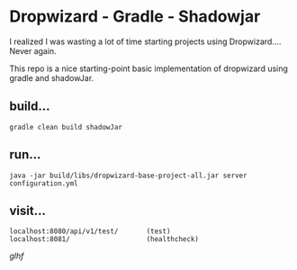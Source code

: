 # Dropwizard - Gradle - Shadowjar


I realized I was wasting a lot of time starting projects using Dropwizard.... Never again.

This repo is a nice starting-point basic implementation of dropwizard using gradle and shadowJar.


## build...
```
gradle clean build shadowJar
```

## run... 
```
java -jar build/libs/dropwizard-base-project-all.jar server configuration.yml
```

## visit...

```
localhost:8080/api/v1/test/       (test)   
localhost:8081/                   (healthcheck)
```

*glhf*